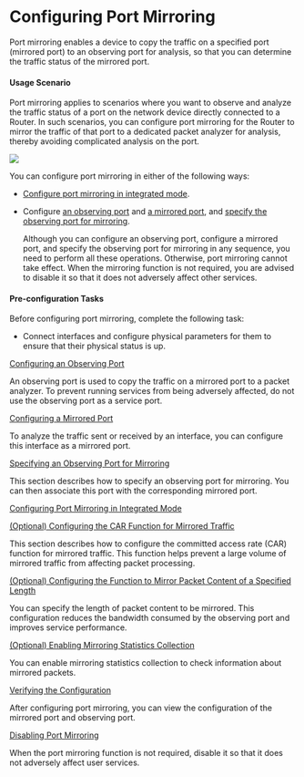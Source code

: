Configuring Port Mirroring
==========================

Port mirroring enables a device to copy the traffic on a specified port (mirrored port) to an observing port for analysis, so that you can determine the traffic status of the mirrored port.

#### Usage Scenario

Port mirroring applies to scenarios where you want to observe and analyze the traffic status of a port on the network device directly connected to a Router. In such scenarios, you can configure port mirroring for the Router to mirror the traffic of that port to a dedicated packet analyzer for analysis, thereby avoiding complicated analysis on the port.

![](../../../../public_sys-resources/note_3.0-en-us.png) 

You can configure port mirroring in either of the following ways:

* [Configure port mirroring in integrated mode](dc_ne_portmirror_cfg_0035.html).
* Configure [an observing port](dc_ne_portmirror_cfg_0005.html) and [a mirrored port](dc_ne_portmirror_cfg_0025.html), and [specify the observing port for mirroring](dc_ne_portmirror_cfg_0026.html).
  
  Although you can configure an observing port, configure a mirrored port, and specify the observing port for mirroring in any sequence, you need to perform all these operations. Otherwise, port mirroring cannot take effect. When the mirroring function is not required, you are advised to disable it so that it does not adversely affect other services.


#### Pre-configuration Tasks

Before configuring port mirroring, complete the following task:

* Connect interfaces and configure physical parameters for them to ensure that their physical status is up.


[Configuring an Observing Port](../../../../software/nev8r10_vrpv8r16/user/ne/dc_ne_portmirror_cfg_0005.html)

An observing port is used to copy the traffic on a mirrored port to a packet analyzer. To prevent running services from being adversely affected, do not use the observing port as a service port.

[Configuring a Mirrored Port](../../../../software/nev8r10_vrpv8r16/user/ne/dc_ne_portmirror_cfg_0025.html)

To analyze the traffic sent or received by an interface, you can configure this interface as a mirrored port.

[Specifying an Observing Port for Mirroring](../../../../software/nev8r10_vrpv8r16/user/ne/dc_ne_portmirror_cfg_0026.html)

This section describes how to specify an observing port for mirroring. You can then associate this port with the corresponding mirrored port.

[Configuring Port Mirroring in Integrated Mode](../../../../software/nev8r10_vrpv8r16/user/ne/dc_ne_portmirror_cfg_0035.html)



[(Optional) Configuring the CAR Function for Mirrored Traffic](../../../../software/nev8r10_vrpv8r16/user/ne/dc_ne_portmirror_cfg_0024.html)

This section describes how to configure the committed access rate (CAR) function for mirrored traffic. This function helps prevent a large volume of mirrored traffic from affecting packet processing.

[(Optional) Configuring the Function to Mirror Packet Content of a Specified Length](../../../../software/nev8r10_vrpv8r16/user/ne/dc_ne_portmirror_cfg_0038.html)

You can specify the length of packet content to be mirrored. This configuration reduces the bandwidth consumed by the observing port and improves service performance.

[(Optional) Enabling Mirroring Statistics Collection](../../../../software/nev8r10_vrpv8r16/user/ne/dc_ne_portmirror_cfg_0033.html)

You can enable mirroring statistics collection to check information about mirrored packets.

[Verifying the Configuration](../../../../software/nev8r10_vrpv8r16/user/ne/dc_ne_portmirror_cfg_0008.html)

After configuring port mirroring, you can view the configuration of the mirrored port and observing port.

[Disabling Port Mirroring](../../../../software/nev8r10_vrpv8r16/user/ne/dc_ne_portmirror_cfg_0022.html)

When the port mirroring function is not required, disable it so that it does not adversely affect user services.